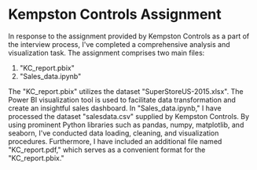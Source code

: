 # Kempston Controls Assignment
In response to the assignment provided by Kempston Controls as a part of the interview process, I've completed a comprehensive analysis and visualization task. 
The assignment comprises two main files: 
1) "KC_report.pbix"
2) "Sales_data.ipynb"

The "KC_report.pbix" utilizes the dataset "SuperStoreUS-2015.xlsx". The Power BI visualization tool is used to facilitate data transformation and create an insightful sales dashboard.
In "Sales_data.ipynb," I have processed the dataset "salesdata.csv" supplied by Kempston Controls. By using prominent Python libraries such as pandas, numpy, matplotlib, and seaborn, I've conducted data loading, cleaning, and visualization procedures.
Furthermore, I have included an additional file named "KC_report.pdf," which serves as a convenient format for the "KC_report.pbix."
